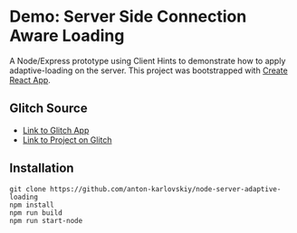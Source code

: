 
# Demo: Server Side Connection Aware Loading
A Node/Express prototype using Client Hints to demonstrate how to apply adaptive-loading on the server.
This project was bootstrapped with [Create React App](https://github.com/facebook/create-react-app).

## Glitch Source
* [Link to Glitch App](https://anton-karlovskiy-node-server-adaptive-loading.glitch.me/)
* [Link to Project on Glitch](https://glitch.com/~anton-karlovskiy-node-server-adaptive-loading/)

## Installation
```
git clone https://github.com/anton-karlovskiy/node-server-adaptive-loading
npm install
npm run build
npm run start-node
```